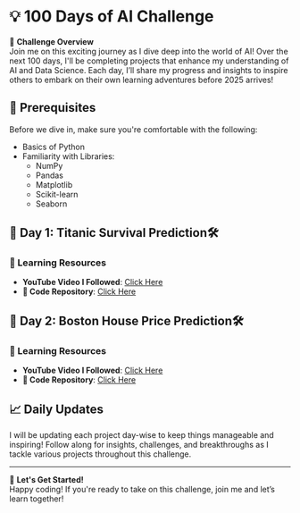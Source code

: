 
# 💡 100 Days of AI Challenge

🚀 **Challenge Overview**  
Join me on this exciting journey as I dive deep into the world of AI! Over the next 100 days, I'll be completing projects that enhance my understanding of AI and Data Science. Each day, I’ll share my progress and insights to inspire others to embark on their own learning adventures before 2025 arrives!

## 🎯 Prerequisites  
Before we dive in, make sure you're comfortable with the following:
- Basics of Python
- Familiarity with Libraries:
  - NumPy
  - Pandas
  - Matplotlib
  - Scikit-learn
  - Seaborn

## 📅 Day 1: Titanic Survival Prediction🛠️ 

### 🎥 Learning Resources  
- **YouTube Video I Followed**: [Click Here](https://youtu.be/Lgp14y9-U74?si=Zr39oeY4ALYQg7LV)  
- **🔗 Code Repository**: [Click Here]()


## 📅 Day 2: Boston House Price Prediction🛠️ 

### 🎥 Learning Resources  
- **YouTube Video I Followed**: [Click Here](https://youtu.be/fw5rkjq4Tfo?si=mSq6Fnlr4dPThdYM)  
- **🔗 Code Repository**: [Click Here](#)



## 📈 Daily Updates  
I will be updating each project day-wise to keep things manageable and inspiring! Follow along for insights, challenges, and breakthroughs as I tackle various projects throughout this challenge.

---

🙌 **Let's Get Started!**  
Happy coding! If you're ready to take on this challenge, join me and let’s learn together!
